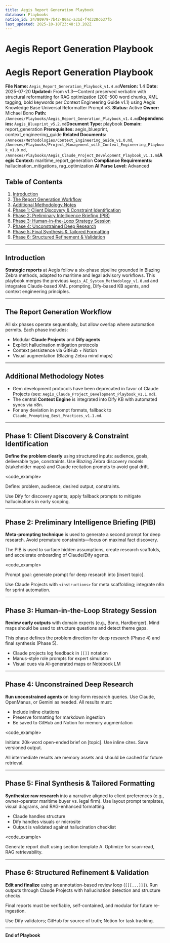 ```yaml
---
title: Aegis Report Generation Playbook
database: Playbooks
notion_id: 24780979-7b42-80ac-a31d-f4d320c637fb
last_updated: 2025-10-18T23:48:13.202Z
---
```


# Aegis Report Generation Playbook


# Aegis Report Generation Playbook


**File Name:** `Aegis_Report_Generation_Playbook_v1.4.md`**Version:** 1.4
**Date:** 2025-07-20
**Updated:** From v1.3—Content preserved verbatim with structural reformatting for RAG optimization (200-500 word chunks, XML tagging, bold keywords per Context Engineering Guide v1.1) using Aegis Knowledge Base Universal Reformatter Prompt v3.
**Status:** Active
**Owner:** Michael Bono
**Path:** `/Annexes/Playbooks/Aegis_Report_Generation_Playbook_v1.4.md`**Dependencies:** `Aegis_Blueprint_v5.2.md`**Document Type:** playbook
**Domain:** report\_generation
**Prerequisites:** aegis\_blueprint, context\_engineering\_guide
**Related Documents:** `/Annexes/Methodologies/Context_Engineering_Guide_v1.0.md`, `/Annexes/Playbooks/Project_Management_with_Context_Engineering_Playbook_v1.0.md`, `/Annexes/Playbooks/Aegis_Claude_Project_Development_Playbook_v1.1.md`**Aegis Context:** maritime\_report\_generation
**Compliance Requirements:** hallucination\_mitigations, rag\_optimization
**AI Parse Level:** Advanced


## Table of Contents

1. [Introduction](https://www.notion.so/238809797b428041b717f6029c3a50a2?v=238809797b42802aa49f000cfdfbb461&p=247809797b4280aca31df4d320c637fb&pm=s#introduction)
2. [The Report Generation Workflow](https://www.notion.so/238809797b428041b717f6029c3a50a2?v=238809797b42802aa49f000cfdfbb461&p=247809797b4280aca31df4d320c637fb&pm=s#the-report-generation-workflow)
3. [Additional Methodology Notes](https://www.notion.so/238809797b428041b717f6029c3a50a2?v=238809797b42802aa49f000cfdfbb461&p=247809797b4280aca31df4d320c637fb&pm=s#additional-methodology-notes)
4. [Phase 1: Client Discovery & Constraint Identification](https://www.notion.so/238809797b428041b717f6029c3a50a2?v=238809797b42802aa49f000cfdfbb461&p=247809797b4280aca31df4d320c637fb&pm=s#phase-1-client-discovery--constraint-identification)
5. [Phase 2: Preliminary Intelligence Briefing (PIB)](https://www.notion.so/238809797b428041b717f6029c3a50a2?v=238809797b42802aa49f000cfdfbb461&p=247809797b4280aca31df4d320c637fb&pm=s#phase-2-preliminary-intelligence-briefing-pib)
6. [Phase 3: Human-in-the-Loop Strategy Session](https://www.notion.so/238809797b428041b717f6029c3a50a2?v=238809797b42802aa49f000cfdfbb461&p=247809797b4280aca31df4d320c637fb&pm=s#phase-3-human-in-the-loop-strategy-session)
7. [Phase 4: Unconstrained Deep Research](https://www.notion.so/238809797b428041b717f6029c3a50a2?v=238809797b42802aa49f000cfdfbb461&p=247809797b4280aca31df4d320c637fb&pm=s#phase-4-unconstrained-deep-research)
8. [Phase 5: Final Synthesis & Tailored Formatting](https://www.notion.so/238809797b428041b717f6029c3a50a2?v=238809797b42802aa49f000cfdfbb461&p=247809797b4280aca31df4d320c637fb&pm=s#phase-5-final-synthesis--tailored-formatting)
9. [Phase 6: Structured Refinement & Validation](https://www.notion.so/238809797b428041b717f6029c3a50a2?v=238809797b42802aa49f000cfdfbb461&p=247809797b4280aca31df4d320c637fb&pm=s#phase-6-structured-refinement--validation)

---


## Introduction


**Strategic reports** at Aegis follow a six-phase pipeline grounded in Blazing Zebra methods, adapted to maritime and legal advisory workflows. This playbook merges the previous `Aegis_AI_System_Methodology_v1.0.md` and integrates Claude-based XML prompting, Dify-based KB agents, and context engineering principles.


---


## The Report Generation Workflow


All six phases operate sequentially, but allow overlap where automation permits. Each phase includes:

- Modular **Claude Projects** and **Dify agents**
- Explicit hallucination mitigation protocols
- Context persistence via GitHub + Notion
- Visual augmentation (Blazing Zebra mind maps)

---


## Additional Methodology Notes

- Gem development protocols have been deprecated in favor of Claude Projects (see: `Aegis_Claude_Project_Development_Playbook_v1.1.md`).
- The central **Context Engine** is integrated into Dify KB with automated syncs via n8n.
- For any deviation in prompt formats, fallback to `Claude_Prompting_Best_Practices_v1.1.md`.

---


## Phase 1: Client Discovery & Constraint Identification


**Define the problem clearly** using structured inputs: audience, goals, deliverable type, constraints. Use Blazing Zebra discovery models (stakeholder maps) and Claude recitation prompts to avoid goal drift.


\<code\_example>


<instructions>
Define: problem, audience, desired output, constraints.
</instructions>
</code_example>


<important>


Use Dify for discovery agents; apply fallback prompts to mitigate hallucinations in early scoping.


</important>


---


## Phase 2: Preliminary Intelligence Briefing (PIB)


**Meta-prompting technique** is used to generate a second prompt for deep research. Avoid premature constraints—focus on maximal fact discovery.


<thinking>


The PIB is used to surface hidden assumptions, create research scaffolds, and accelerate onboarding of Claude/Dify agents.


</thinking>


\<code\_example>


<meta>
Prompt goal: generate prompt for deep research into [insert topic].
</meta>
</code_example>


<important>


Use Claude Projects with `<instructions>` for meta scaffolding; integrate n8n for sprint automation.


</important>


---


## Phase 3: Human-in-the-Loop Strategy Session


**Review early outputs** with domain experts (e.g., Bono, Hardberger). Mind maps should be used to structure questions and detect theme gaps.


<answer>


This phase defines the problem direction for deep research (Phase 4) and final synthesis (Phase 5).


</answer>

- Claude projects log feedback in `[[]]` notation
- Manus-style role prompts for expert simulation
- Visual cues via AI-generated maps or Notebook LM

---


## Phase 4: Unconstrained Deep Research


**Run unconstrained agents** on long-form research queries. Use Claude, OpenManus, or Gemini as needed. All results must:

- Include inline citations
- Preserve formatting for markdown ingestion
- Be saved to GitHub and Notion for memory augmentation

\<code\_example>


<research>
Initiate: 20k-word open-ended brief on [topic]. Use inline cites. Save versioned output.
</research>
</code_example>


<important>


All intermediate results are memory assets and should be cached for future retrieval.


</important>


---


## Phase 5: Final Synthesis & Tailored Formatting


**Synthesize raw research** into a narrative aligned to client preferences (e.g., owner-operator maritime buyer vs. legal firm). Use layout prompt templates, visual diagrams, and RAG-enhanced formatting.

- Claude handles structure
- Dify handles visuals or microsite
- Output is validated against hallucination checklist

\<code\_example>


<layout>
Generate report draft using section template A. Optimize for scan-read, RAG retrievability.
</layout>
</code_example>


---


## Phase 6: Structured Refinement & Validation


**Edit and finalize** using an annotation-based review loop (`[[[...]]]`). Run outputs through Claude Projects with hallucination detection and structure checks.


<answer>


Final reports must be verifiable, self-contained, and modular for future re-ingestion.


</answer>


<important>


Use Dify validators; GitHub for source of truth; Notion for task tracking.


</important>


---


**End of Playbook**

